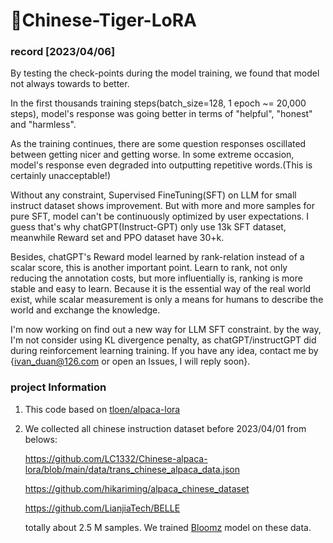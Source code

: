 # 🐅Chinese-Tiger-LoRA
### record [2023/04/06]
By testing the check-points during the model training, we found that model not always towards to better.

In the first thousands training steps(batch_size=128, 1 epoch ~= 20,000 steps), model's response was going better in terms of
"helpful", "honest" and "harmless". 

As the training continues, there are some question responses oscillated between getting nicer and getting worse. 
In some extreme occasion, model's response even degraded into outputting repetitive words.(This is certainly unacceptable!)

Without any constraint, 
Supervised FineTuning(SFT) on LLM for small instruct dataset shows improvement.
But with more and more samples for pure SFT, model can't be continuously optimized by user expectations.
I guess that's why chatGPT(Instruct-GPT) only use 13k SFT dataset, meanwhile Reward set and PPO dataset have 30+k.

Besides, chatGPT's Reward model learned by rank-relation instead of a scalar score, this is another important point. 
Learn to rank, not only reducing the annotation costs, 
but more influentially is, ranking is more stable and easy to learn. 
Because it is the essential way of the real world exist, 
while scalar measurement is only a means for humans to describe the world and exchange the knowledge.

I'm now working on find out a new way for LLM SFT constraint. 
by the way, I'm not consider using KL divergence penalty, as chatGPT/instructGPT did during reinforcement learning training.
If you have any idea, contact me by {ivan_duan@126.com or open an Issues, I will reply soon}.

### project Information
1. This code based on [tloen/alpaca-lora](https://github.com/tloen/alpaca-lora)
2. We collected all chinese instruction dataset before 2023/04/01 from belows:

    https://github.com/LC1332/Chinese-alpaca-lora/blob/main/data/trans_chinese_alpaca_data.json
    
    https://github.com/hikariming/alpaca_chinese_dataset
    
    https://github.com/LianjiaTech/BELLE
    
    totally about 2.5 M samples. We trained [Bloomz](https://huggingface.co/bigscience/bloomz-3b) model on these data.
    